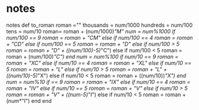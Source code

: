 notes
=====

notes
def to_roman
	roman =""
	thousands = num/1000
	hundreds = num/100
	tens = num/10
	roman= roman + (num/1000)*"M"
	num = num%1000
	if num/100 == 9 
		roman = roman + "CM"
	else if num/100 == 4
		roman = roman + "CD"
	else if num/100 == 5
		roman = roman + "D"
	else if num/100 > 5
		roman = roman + "D" + ((num/100)-5)*"C")
	else if num/100 < 5
		roman = roman + (num/100)*"C")
	end
	num = num%100
	if num/10 == 9 
		roman = roman + "XC"
	else if num/10 == 4
		roman = roman + "XL"
	else if num/10 == 5
		roman = roman + "L"
	else if num/10 > 5
		roman = roman + "L" + ((num/10)-5)*"X")
	else if num/10 < 5
		roman = roman + ((num/10))*"X")
	end
	num = num%10
	if  == 9 
		roman = roman + "IX"
	else if num/10 == 4
		roman = roman + "IV"
	else if num/10 == 5
		roman = roman + "V"
	else if num/10 > 5
		roman = roman + "V" + ((num-5)*"I")
	else if num/10 < 5
		roman = roman + (num*"I")
	end
end

		
